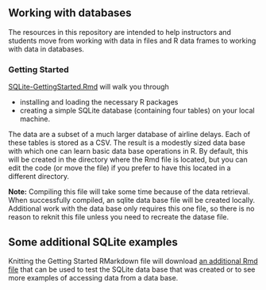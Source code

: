 ## Working with databases

The resources in this repository are intended to help instructors and students move from working with data in files and R data frames to working with data in databases.

### Getting Started

[SQLite-GettingStarted.Rmd](SQLite-GettingStarted.Rmd) will walk you through 

 * installing and loading the necessary R packages
 * creating  a simple SQLite database (containing four tables) on your local machine.  
 
The data are a subset of a much larger database of airline delays.
Each of these tables is stored as a CSV.  The result is a modestly sized data base
with which one can learn basic data base operations in R.  By default, 
this will be created in the directory where the Rmd file is located, but you can
edit the code (or move the file) if you prefer to have this located in a different
directory.

**Note:** Compiling this file will take some time because of the data retrieval.
When successfully compiled, an sqlite data base file will be created locally.
Additional work with the data base only requires this one file, so there is no reason
to reknit this file unless you need to recreate the datase file.

## Some additional SQLite examples

Knitting the Getting Started RMarkdown file will download [an additional Rmd file](SQLite-Testing.Rmd) that can 
be used to test the SQLite data base that was created or to see more examples of accessing data from
a data base.
